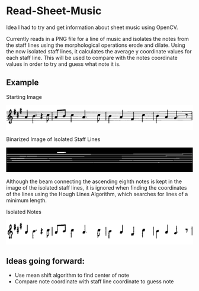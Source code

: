 # Read-Sheet-Music

Idea I had to try and get information about sheet music using OpenCV.

Currently reads in a PNG file for a line of music and isolates the notes from the staff lines using the morphological operations erode and
dilate. Using the now isolated staff lines, it calculates the average y coordinate values for each staff line. This will be used to compare
with the notes coordinate values in order to try and guess what note it is.

## Example ##

Starting Image

![Starting Image](https://github.com/jfreynolds/Read-Sheet-Music/blob/master/images/src.png)

Binarized Image of Isolated Staff Lines

![Isolated Staff Lines](https://github.com/jfreynolds/Read-Sheet-Music/blob/master/images/isolatedStaffLines.png)

Although the beam connecting the ascending eighth notes is kept in the image of the isolated staff
lines, it is ignored when finding the coordinates of the lines using the Hough Lines Algorithm,
which searches for lines of a minimum length.

Isolated Notes

![Isolated Notes](https://github.com/jfreynolds/Read-Sheet-Music/blob/master/images/isolatedNotes.png)

## Ideas going forward: ##
* Use mean shift algorithm to find center of note
* Compare note coordinate with staff line coordinate to guess note
